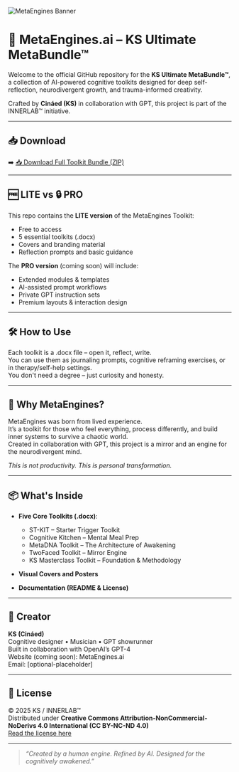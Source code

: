 ![MetaEngines Banner](images/Human_AI_Sea_Profile_1280x640.png)

# 🧠 MetaEngines.ai – KS Ultimate MetaBundle™

Welcome to the official GitHub repository for the **KS Ultimate MetaBundle™**, a collection of AI-powered cognitive toolkits designed for deep self-reflection, neurodivergent growth, and trauma-informed creativity.

Crafted by **Cináed (KS)** in collaboration with GPT, this project is part of the INNERLAB™ initiative.

---

## 📥 Download

➡️ [📥 Download Full Toolkit Bundle (ZIP)](https://github.com/Metaengines/metaengines-toolkit/archive/refs/heads/main.zip)

---

## 🆓 LITE vs 🔒 PRO

This repo contains the **LITE version** of the MetaEngines Toolkit:
- Free to access
- 5 essential toolkits (.docx)
- Covers and branding material
- Reflection prompts and basic guidance

The **PRO version** (coming soon) will include:
- Extended modules & templates
- AI-assisted prompt workflows
- Private GPT instruction sets
- Premium layouts & interaction design

---

## 🛠️ How to Use

Each toolkit is a .docx file – open it, reflect, write.  
You can use them as journaling prompts, cognitive reframing exercises, or in therapy/self-help settings.  
You don't need a degree – just curiosity and honesty.

---

## 🌌 Why MetaEngines?

MetaEngines was born from lived experience.  
It’s a toolkit for those who feel everything, process differently, and build inner systems to survive a chaotic world.  
Created in collaboration with GPT, this project is a mirror and an engine for the neurodivergent mind.

*This is not productivity. This is personal transformation.*

---

## 📦 What's Inside

- **Five Core Toolkits (.docx)**:
  - ST-KIT – Starter Trigger Toolkit
  - Cognitive Kitchen – Mental Meal Prep
  - MetaDNA Toolkit – The Architecture of Awakening
  - TwoFaced Toolkit – Mirror Engine
  - KS Masterclass Toolkit – Foundation & Methodology

- **Visual Covers and Posters**
- **Documentation (README & License)**

---

## 🧾 Creator

**KS (Cináed)**  
Cognitive designer • Musician • GPT showrunner  
Built in collaboration with OpenAI’s GPT-4  
Website (coming soon): MetaEngines.ai  
Email: [optional-placeholder]

---

## 🧾 License

© 2025 KS / INNERLAB™  
Distributed under **Creative Commons Attribution-NonCommercial-NoDerivs 4.0 International (CC BY-NC-ND 4.0)**  
[Read the license here](https://creativecommons.org/licenses/by-nc-nd/4.0/)

---

> *“Created by a human engine. Refined by AI. Designed for the cognitively awakened.”*
